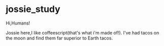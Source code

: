 # jossie_study

Hi,Humans!

Jossie here,I like coffeescript(that's what i'm made of!).
I've had tacos on the moon and find them far superior to Earth tacos.
